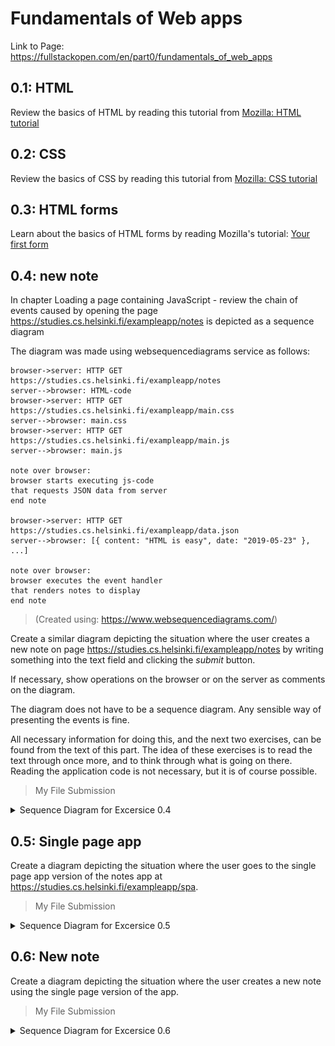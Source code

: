 # Fundamentals of Web apps

Link to Page: https://fullstackopen.com/en/part0/fundamentals_of_web_apps

<!--## 0.1: HTML

Review the basics of HTML by reading this tutorial from Mozilla: HTML tutorial.

This exercise is not submitted to GitHub, it's enough to just read the tutorial

## 0.2: -->

## 0.1: HTML
Review the basics of HTML by reading this tutorial from [Mozilla: HTML tutorial](https://developer.mozilla.org/en-US/docs/Learn/Getting_started_with_the_web/HTML_basics)

## 0.2: CSS 
Review the basics of CSS by reading this tutorial from [Mozilla: CSS tutorial](https://developer.mozilla.org/en-US/docs/Learn/Getting_started_with_the_web/CSS_basics)

## 0.3: HTML forms
Learn about the basics of HTML forms by reading Mozilla's tutorial: [Your first form](https://developer.mozilla.org/en-US/docs/Learn/HTML/Forms/Your_first_HTML_form)

## 0.4: new note

In chapter Loading a page containing JavaScript - review the chain of events caused by opening the page https://studies.cs.helsinki.fi/exampleapp/notes is depicted as a sequence diagram

The diagram was made using websequencediagrams service as follows:

```
browser->server: HTTP GET https://studies.cs.helsinki.fi/exampleapp/notes
server-->browser: HTML-code
browser->server: HTTP GET https://studies.cs.helsinki.fi/exampleapp/main.css
server-->browser: main.css
browser->server: HTTP GET https://studies.cs.helsinki.fi/exampleapp/main.js
server-->browser: main.js

note over browser:
browser starts executing js-code
that requests JSON data from server 
end note

browser->server: HTTP GET https://studies.cs.helsinki.fi/exampleapp/data.json
server-->browser: [{ content: "HTML is easy", date: "2019-05-23" }, ...]

note over browser:
browser executes the event handler
that renders notes to display
end note
```
>(Created using: https://www.websequencediagrams.com/)

Create a similar diagram depicting the situation where the user creates a new note on page https://studies.cs.helsinki.fi/exampleapp/notes by writing something into the text field and clicking the *submit* button.

If necessary, show operations on the browser or on the server as comments on the diagram.

The diagram does not have to be a sequence diagram. Any sensible way of presenting the events is fine.

All necessary information for doing this, and the next two exercises, can be found from the text of this part. The idea of these exercises is to read the text through once more, and to think through what is going on there. Reading the application code is not necessary, but it is of course possible.

>My File Submission
<details>
    <summary> Sequence Diagram for Excersice 0.4 </summary>
<img src="0.4\Exercise_0.4-new_note.jpg">

Text code [here](0.4\0.4-WebSequenceDiagram.txt)
</details>


## 0.5: Single page app

Create a diagram depicting the situation where the user goes to the single page app version of the notes app at https://studies.cs.helsinki.fi/exampleapp/spa.

> My File Submission
<details>
    <summary> Sequence Diagram for Excersice 0.5 </summary>
<img src="0.5\Exercise_0.5-Single_page_app.jpg">

Text code [here](0.5\0.5-WebSequenceDiagram.txt)
</details>

## 0.6: New note

Create a diagram depicting the situation where the user creates a new note using the single page version of the app.

> My File Submission
<details>
    <summary> Sequence Diagram for Excersice 0.6 </summary>
<img src="0.6\Exercise_0.6-New_note.jpg">
</details>